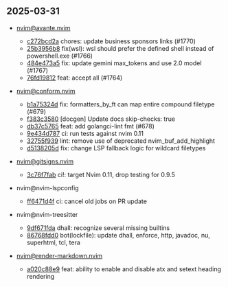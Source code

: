 ## 2025-03-31

* nvim@avante.nvim
  - [c272bcd2a](https://github.com/yetone/avante.nvim/commit/c272bcd2ae576e2a8d5d332ff43d019a5b33cc58) chores: update business sponsors links (#1770)
  - [25b3956b8](https://github.com/yetone/avante.nvim/commit/25b3956b80e0ee76dea27955cd6ba959fcb6e484) fix(wsl): wsl should prefer the defined shell instead of powershell.exe (#1766)
  - [484e473a5](https://github.com/yetone/avante.nvim/commit/484e473a5a20436f293bb54689fd5dba65bf41b8) fix: update gemini max_tokens and use 2.0 model (#1767)
  - [76fd19812](https://github.com/yetone/avante.nvim/commit/76fd19812e52088fa6fc0a337e82a88f8f86a0f1) feat: accept all (#1764)

* nvim@conform.nvim
  - [b1a75324d](https://github.com/stevearc/conform.nvim/commit/b1a75324ddf96b7bb84963a297b1ed334db087c0) fix: formatters_by_ft can map entire compound filetype (#679)
  - [f383c3580](https://github.com/stevearc/conform.nvim/commit/f383c358091611f4a2356364e94e8cf209f1f9cf) [docgen] Update docs skip-checks: true
  - [db37c5765](https://github.com/stevearc/conform.nvim/commit/db37c57658cd31cefd3aff5208d4b928ec4e52e1) feat: add golangci-lint fmt (#678)
  - [9e434d787](https://github.com/stevearc/conform.nvim/commit/9e434d78751dcdcaef048b62555914ed4a2b7b61) ci: run tests against nvim 0.11
  - [32755f939](https://github.com/stevearc/conform.nvim/commit/32755f9398af71a68aa2755f4acbb9f334183259) lint: remove use of deprecated nvim_buf_add_highlight
  - [d5138205d](https://github.com/stevearc/conform.nvim/commit/d5138205d085a02602e6922e22e636ba8cee1fbd) fix: change LSP fallback logic for wildcard filetypes

* nvim@gitsigns.nvim
  - [3c76f7fab](https://github.com/lewis6991/gitsigns.nvim/commit/3c76f7fabac723aa682365ef782f88a83ccdb4ac) ci!: target Nvim 0.11, drop testing for 0.9.5

* nvim@nvim-lspconfig
  - [ff6471d4f](https://github.com/neovim/nvim-lspconfig/commit/ff6471d4f837354d8257dfa326b031dd8858b16e) ci: cancel old jobs on PR update

* nvim@nvim-treesitter
  - [9df671fda](https://github.com/nvim-treesitter/nvim-treesitter/commit/9df671fda41bc4af91b9f7ea3fa1628ba988a77b) dhall: recognize several missing builtins
  - [86768fdd0](https://github.com/nvim-treesitter/nvim-treesitter/commit/86768fdd002c75833414010052a1e95a4760ee32) bot(lockfile): update dhall, enforce, http, javadoc, nu, superhtml, tcl, tera

* nvim@render-markdown.nvim
  - [a020c88e9](https://github.com/MeanderingProgrammer/render-markdown.nvim/commit/a020c88e9552b50916a78dec9eeb4656c6391e6d) feat: ability to enable and disable atx and setext heading rendering